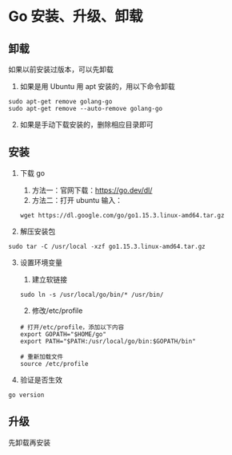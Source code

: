 # Go 安装、升级、卸载


## 卸载

如果以前安装过版本，可以先卸载

1. 如果是用 Ubuntu 用 apt 安装的，用以下命令卸载

```Shell
sudo apt-get remove golang-go
sudo apt-get remove --auto-remove golang-go
```

2. 如果是手动下载安装的，删除相应目录即可

## 安装

1. 下载 go

   1. 方法一：官网下载：https://go.dev/dl/
   2. 方法二：打开 ubuntu 输入：

   ```Shell
   wget https://dl.google.com/go/go1.15.3.linux-amd64.tar.gz
   ```

2. 解压安装包

```Shell
sudo tar -C /usr/local -xzf go1.15.3.linux-amd64.tar.gz
```

3. 设置环境变量

   1. 建立软链接

   ```Shell
   sudo ln -s /usr/local/go/bin/* /usr/bin/
   ```

   2. 修改/etc/profile

   ```Shell
   # 打开/etc/profile，添加以下内容
   export GOPATH="$HOME/go"
   export PATH="$PATH:/usr/local/go/bin:$GOPATH/bin"

   # 重新加载文件
   source /etc/profile
   ```

4. 验证是否生效

```Shell
go version
```

## 升级

先卸载再安装

